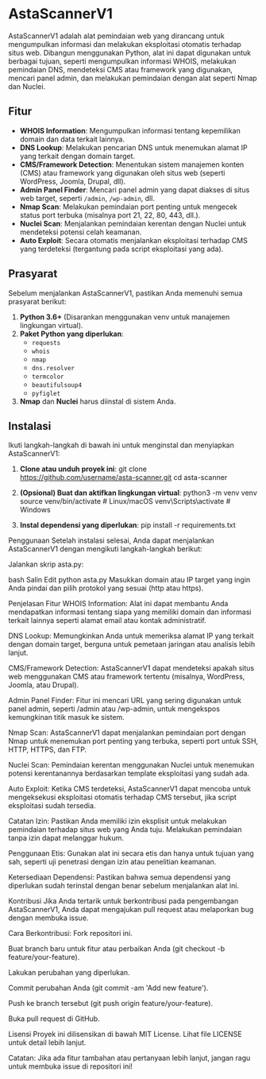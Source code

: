 # AstaScannerV1

AstaScannerV1 adalah alat pemindaian web yang dirancang untuk mengumpulkan informasi dan melakukan eksploitasi otomatis terhadap situs web. Dibangun menggunakan Python, alat ini dapat digunakan untuk berbagai tujuan, seperti mengumpulkan informasi WHOIS, melakukan pemindaian DNS, mendeteksi CMS atau framework yang digunakan, mencari panel admin, dan melakukan pemindaian dengan alat seperti Nmap dan Nuclei.

## Fitur

- **WHOIS Information**: Mengumpulkan informasi tentang kepemilikan domain dan data terkait lainnya.
- **DNS Lookup**: Melakukan pencarian DNS untuk menemukan alamat IP yang terkait dengan domain target.
- **CMS/Framework Detection**: Menentukan sistem manajemen konten (CMS) atau framework yang digunakan oleh situs web (seperti WordPress, Joomla, Drupal, dll).
- **Admin Panel Finder**: Mencari panel admin yang dapat diakses di situs web target, seperti `/admin`, `/wp-admin`, dll.
- **Nmap Scan**: Melakukan pemindaian port penting untuk mengecek status port terbuka (misalnya port 21, 22, 80, 443, dll.).
- **Nuclei Scan**: Menjalankan pemindaian kerentan dengan Nuclei untuk mendeteksi potensi celah keamanan.
- **Auto Exploit**: Secara otomatis menjalankan eksploitasi terhadap CMS yang terdeteksi (tergantung pada script eksploitasi yang ada).

## Prasyarat

Sebelum menjalankan AstaScannerV1, pastikan Anda memenuhi semua prasyarat berikut:

1. **Python 3.6+** (Disarankan menggunakan venv untuk manajemen lingkungan virtual).
2. **Paket Python yang diperlukan**:
   - `requests`
   - `whois`
   - `nmap`
   - `dns.resolver`
   - `termcolor`
   - `beautifulsoup4`
   - `pyfiglet`
3. **Nmap** dan **Nuclei** harus diinstal di sistem Anda.

## Instalasi

Ikuti langkah-langkah di bawah ini untuk menginstal dan menyiapkan AstaScannerV1:

1. **Clone atau unduh proyek ini**:
   git clone https://github.com/username/asta-scanner.git
   cd asta-scanner
   
2. **(Opsional) Buat dan aktifkan lingkungan virtual**:
   python3 -m venv venv
   source venv/bin/activate  # Linux/macOS
   venv\Scripts\activate     # Windows
   
3. **Instal dependensi yang diperlukan**:
   pip install -r requirements.txt

Penggunaan
Setelah instalasi selesai, Anda dapat menjalankan AstaScannerV1 dengan mengikuti langkah-langkah berikut:

Jalankan skrip asta.py:

bash
Salin
Edit
python asta.py
Masukkan domain atau IP target yang ingin Anda pindai dan pilih protokol yang sesuai (http atau https).

Penjelasan Fitur
WHOIS Information: Alat ini dapat membantu Anda mendapatkan informasi tentang siapa yang memiliki domain dan informasi terkait lainnya seperti alamat email atau kontak administratif.

DNS Lookup: Memungkinkan Anda untuk memeriksa alamat IP yang terkait dengan domain target, berguna untuk pemetaan jaringan atau analisis lebih lanjut.

CMS/Framework Detection: AstaScannerV1 dapat mendeteksi apakah situs web menggunakan CMS atau framework tertentu (misalnya, WordPress, Joomla, atau Drupal).

Admin Panel Finder: Fitur ini mencari URL yang sering digunakan untuk panel admin, seperti /admin atau /wp-admin, untuk mengekspos kemungkinan titik masuk ke sistem.

Nmap Scan: AstaScannerV1 dapat menjalankan pemindaian port dengan Nmap untuk menemukan port penting yang terbuka, seperti port untuk SSH, HTTP, HTTPS, dan FTP.

Nuclei Scan: Pemindaian kerentan menggunakan Nuclei untuk menemukan potensi kerentanannya berdasarkan template eksploitasi yang sudah ada.

Auto Exploit: Ketika CMS terdeteksi, AstaScannerV1 dapat mencoba untuk mengeksekusi eksploitasi otomatis terhadap CMS tersebut, jika script eksploitasi sudah tersedia.

Catatan
Izin: Pastikan Anda memiliki izin eksplisit untuk melakukan pemindaian terhadap situs web yang Anda tuju. Melakukan pemindaian tanpa izin dapat melanggar hukum.

Penggunaan Etis: Gunakan alat ini secara etis dan hanya untuk tujuan yang sah, seperti uji penetrasi dengan izin atau penelitian keamanan.

Ketersediaan Dependensi: Pastikan bahwa semua dependensi yang diperlukan sudah terinstal dengan benar sebelum menjalankan alat ini.

Kontribusi
Jika Anda tertarik untuk berkontribusi pada pengembangan AstaScannerV1, Anda dapat mengajukan pull request atau melaporkan bug dengan membuka issue.

Cara Berkontribusi:
Fork repositori ini.

Buat branch baru untuk fitur atau perbaikan Anda (git checkout -b feature/your-feature).

Lakukan perubahan yang diperlukan.

Commit perubahan Anda (git commit -am 'Add new feature').

Push ke branch tersebut (git push origin feature/your-feature).

Buka pull request di GitHub.

Lisensi
Proyek ini dilisensikan di bawah MIT License. Lihat file LICENSE untuk detail lebih lanjut.

Catatan: Jika ada fitur tambahan atau pertanyaan lebih lanjut, jangan ragu untuk membuka issue di repositori ini!

